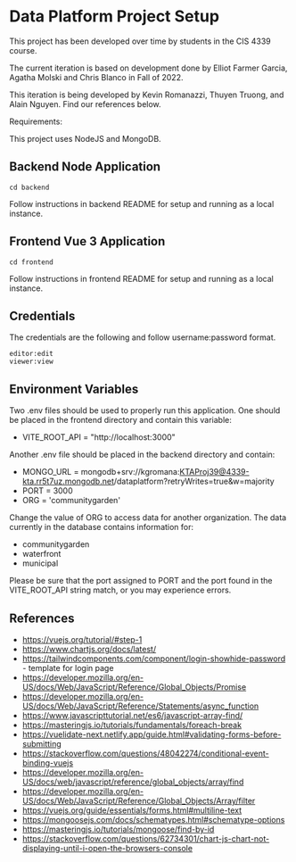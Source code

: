 # Data Platform Project Setup

This project has been developed over time by students in the CIS 4339 course.

The current iteration is based on development done by Elliot Farmer Garcia, Agatha	Molski and Chris Blanco in Fall of 2022.

This iteration is being developed by Kevin Romanazzi, Thuyen Truong, and Alain Nguyen. Find our references below.

Requirements:

This project uses NodeJS and MongoDB.

## Backend Node Application
```
cd backend
```
Follow instructions in backend README for setup and running as a local instance.

## Frontend Vue 3 Application
```
cd frontend 
```
Follow instructions in frontend README for setup and running as a local instance.

## Credentials
The credentials are the following and follow username:password format.
```
editor:edit
viewer:view
```

## Environment Variables
Two .env files should be used to properly run this application. One should be placed in the frontend directory and contain this variable:
- VITE_ROOT_API = "http://localhost:3000"

Another .env file should be placed in the backend directory and contain:
- MONGO_URL = mongodb+srv://kgromana:KTAProj39@4339-kta.rr5t7uz.mongodb.net/dataplatform?retryWrites=true&w=majority
- PORT = 3000
- ORG = 'communitygarden'

Change the value of ORG to access data for another organization. The data currently in the database contains information for:
- communitygarden
- waterfront
- municipal

Please be sure that the port assigned to PORT and the port found in the VITE_ROOT_API string match, or you may experience errors.



## References
- https://vuejs.org/tutorial/#step-1
- https://www.chartjs.org/docs/latest/
- https://tailwindcomponents.com/component/login-showhide-password - template for login page
- https://developer.mozilla.org/en-US/docs/Web/JavaScript/Reference/Global_Objects/Promise
- https://developer.mozilla.org/en-US/docs/Web/JavaScript/Reference/Statements/async_function
- https://www.javascripttutorial.net/es6/javascript-array-find/
- https://masteringjs.io/tutorials/fundamentals/foreach-break
- https://vuelidate-next.netlify.app/guide.html#validating-forms-before-submitting
- https://stackoverflow.com/questions/48042274/conditional-event-binding-vuejs
- https://developer.mozilla.org/en-US/docs/web/javascript/reference/global_objects/array/find
- https://developer.mozilla.org/en-US/docs/Web/JavaScript/Reference/Global_Objects/Array/filter
- https://vuejs.org/guide/essentials/forms.html#multiline-text
- https://mongoosejs.com/docs/schematypes.html#schematype-options
- https://masteringjs.io/tutorials/mongoose/find-by-id
- https://stackoverflow.com/questions/62734301/chart-js-chart-not-displaying-until-i-open-the-browsers-console
